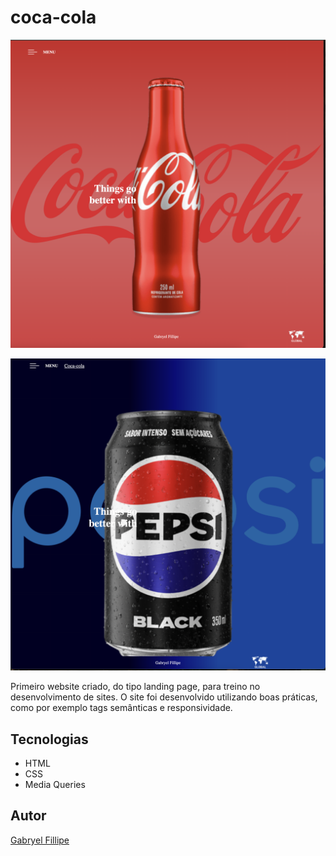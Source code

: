 # coca-cola
![](./img/tela2.png)

![](./img/pepsitela.png)

Primeiro website criado, do tipo landing page, para treino no desenvolvimento de sites.
O site foi desenvolvido utilizando boas práticas, como por exemplo tags semânticas e responsividade.

## Tecnologias
* HTML
* CSS
* Media Queries

## Autor
[Gabryel Fillipe](<https://www.linkedin.com/in/gabryel-fillipe/>)
